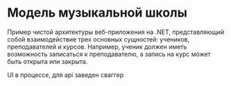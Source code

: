 # Модель музыкальной школы
Пример чистой архитектуры веб-приложения на .NET, представляющий
собой взаимодействие трех основных сущностей: учеников, преподавателей
и курсов. Например, ученик должен иметь возможность записаться к преподавателю,
а запись на курс может быть открыта или закрыта. 

UI в процессе, для api заведен сваггер